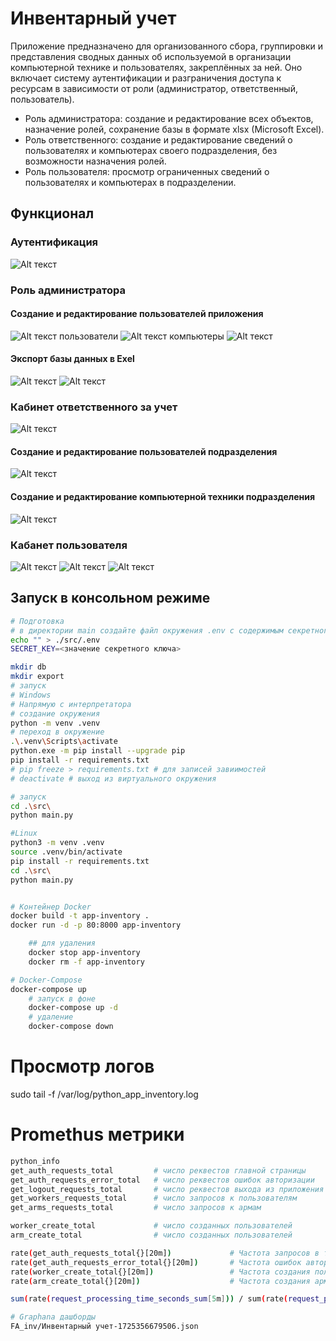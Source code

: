 # Инвентарный учет

Приложение предназначено для организованного сбора, группировки и представления сводных данных об используемой в организации компьютерной технике и пользователях, закреплённых за ней. Оно включает систему аутентификации и разграничения доступа к ресурсам в зависимости от роли (администратор, ответственный, пользователь).
- Роль администратора: создание и редактирование всех объектов, назначение ролей, сохранение базы в формате xlsx (Microsoft Excel).
- Роль ответственного: создание и редактирование сведений о пользователях и компьютерах своего подразделения, без возможности назначения ролей.
- Роль пользователя: просмотр ограниченных сведений о пользователях и компьютерах в подразделении.

## Функционал

### Аутентификация

![Alt текст](.md/1.jpg)

### Роль администратора
#### Создание и редактирование пользователей приложения
![Alt текст](.md/2.jpg)
пользователи
![Alt текст](.md/2_2.jpg)
компьютеры
![Alt текст](.md/3.jpg)

#### Экспорт базы данных в Exel
![Alt текст](.md/4.jpg)
![Alt текст](.md/5.jpg)

### Кабинет ответственного за учет
![Alt текст](.md/6.jpg)
#### Создание и редактирование пользователей подразделения
![Alt текст](.md/7.jpg)
#### Создание и редактирование компьютерной техники подразделения
![Alt текст](.md/8.jpg)


### Кабанет пользователя
![Alt текст](.md/9.jpg)
![Alt текст](.md/10.jpg)
![Alt текст](.md/11.jpg)

## Запуск в консольном режиме

```bash
# Подготовка
# в директории main создайте файл окружения .env с содержимым секретного ключа для генерации токена
echo "" > ./src/.env
SECRET_KEY=<значение секретного ключа>

mkdir db
mkdir export
# запуск
# Windows
# Напрямую с интерпретатора
# создание окружения
python -m venv .venv
# переход в окружение
.\.venv\Scripts\activate
python.exe -m pip install --upgrade pip
pip install -r requirements.txt
# pip freeze > requirements.txt # для записей завиимостей 
# deactivate # выход из виртуального окружения

# запуск
cd .\src\
python main.py

#Linux
python3 -m venv .venv
source .venv/bin/activate
pip install -r requirements.txt
cd .\src\
python main.py


# Контейнер Docker
docker build -t app-inventory .
docker run -d -p 80:8000 app-inventory 

    ## для удаления
    docker stop app-inventory 
    docker rm -f app-inventory

# Docker-Compose
docker-compose up
    # запуск в фоне
    docker-compose up -d
    # удаление
    docker-compose down

```

# Просмотр логов
sudo tail -f /var/log/python_app_inventory.log


# Promethus метрики
```bash
python_info
get_auth_requests_total         # число реквестов главной страницы
get_auth_requests_error_total   # число реквестов ошибок авторизации
get_logout_requests_total       # число реквестов выхода из приложения
get_workers_requests_total      # число запросов к пользователям
get_arms_requests_total         # число запросов к армам

worker_create_total             # число созданных пользователей
arm_create_total                # число созданных пользователей

rate(get_auth_requests_total{}[20m])             # Частота запросов в течение 5 минут
rate(get_auth_requests_error_total{}[20m])       # Частота ошибок авторизации
rate(worker_create_total{}[20m])                 # Частота создания пользователей
rate(arm_create_total{}[20m])                    # Частота создания армов

sum(rate(request_processing_time_seconds_sum[5m])) / sum(rate(request_processing_time_seconds_count[5m]))     # Средняя время обработки запроса за 5 минут

# Graphana дашборды 
FA_inv/Инвентарный учет-1725356679506.json

